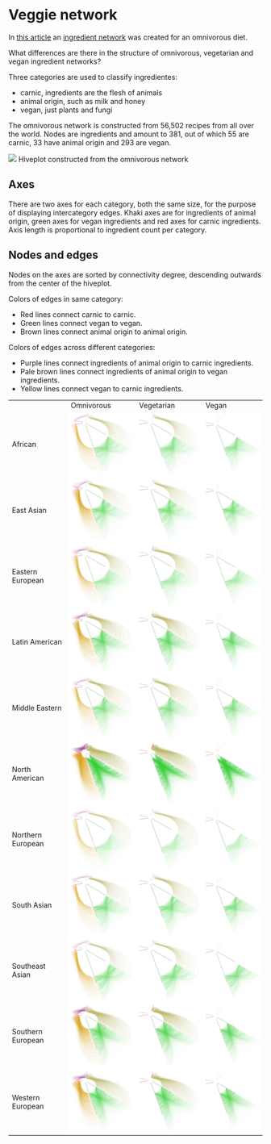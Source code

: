 # Veggie network


In [this article](http://www.nature.com/articles/doi:10.1038%2Fsrep00196)
an [ingredient network](https://github.com/rgarcia-herrera/furry-spoon/blob/master/data/get_data.sh) was
created for an omnivorous diet.

What differences are there in the structure of omnivorous, vegetarian
and vegan ingredient networks?

Three categories are used to classify ingredientes:
 - carnic, ingredients are the flesh of animals
 - animal origin, such as milk and honey
 - vegan, just plants and fungi

The omnivorous network is constructed from 56,502 recipes from all
over the world. Nodes are ingredients and amount to 381, out of which
55 are carnic, 33 have animal origin and 293 are vegan.

<img src="https://raw.githubusercontent.com/rgarcia-herrera/furry-spoon/master/plots/ingredients_3cat.png" width="600px">
Hiveplot constructed from the omnivorous network

## Axes

There are two axes for each category, both the same size, for the
purpose of displaying intercategory edges. Khaki axes are for
ingredients of animal origin, green axes for vegan ingredients and red
axes for carnic ingredients. Axis length is proportional to ingredient
count per category.

## Nodes and edges

Nodes on the axes are sorted by connectivity degree, descending
outwards from the center of the hiveplot.

Colors of edges in same category:
 - Red lines connect carnic to carnic.
 - Green lines connect vegan to vegan.
 - Brown lines connect animal origin to animal origin. 
 
Colors of edges across different categories:
 - Purple lines connect ingredients of animal origin to carnic
   ingredients. 
 - Pale brown lines connect ingredients of animal origin to vegan
   ingredients.
 - Yellow lines connect vegan to carnic ingredients.

<table>
<tr>
<td>&nbsp;</td>
<td>Omnivorous</td>
<td>Vegetarian</td>
<td>Vegan</td>
</tr>
<tr>
<td>African</td>
<td bgcolor="white"><img src="https://raw.githubusercontent.com/rgarcia-herrera/furry-spoon/master/plots/omni_African.png" width="150px"</td>
<td bgcolor="white"><img src="https://raw.githubusercontent.com/rgarcia-herrera/furry-spoon/master/plots/vegetarian_African.png" width="150px"</td>
<td bgcolor="white"><img src="https://raw.githubusercontent.com/rgarcia-herrera/furry-spoon/master/plots/vegan_African.png" width="150px"</td>
</tr>

<tr>
<td>East Asian</td>
<td bgcolor="white"><img src="https://raw.githubusercontent.com/rgarcia-herrera/furry-spoon/master/plots/omni_EastAsian.png" width="150px"</td>
<td bgcolor="white"><img src="https://raw.githubusercontent.com/rgarcia-herrera/furry-spoon/master/plots/vegetarian_EastAsian.png" width="150px"</td>
<td bgcolor="white"><img src="https://raw.githubusercontent.com/rgarcia-herrera/furry-spoon/master/plots/vegan_EastAsian.png" width="150px"</td>
</tr>

<tr>
<td>Eastern European</td>
<td bgcolor="white"><img src="https://raw.githubusercontent.com/rgarcia-herrera/furry-spoon/master/plots/omni_EasternEuropean.png" width="150px"</td>
<td bgcolor="white"><img src="https://raw.githubusercontent.com/rgarcia-herrera/furry-spoon/master/plots/vegetarian_EasternEuropean.png" width="150px"</td>
<td bgcolor="white"><img src="https://raw.githubusercontent.com/rgarcia-herrera/furry-spoon/master/plots/vegan_EasternEuropean.png" width="150px"</td>
</tr>

<tr>
<td>Latin American</td>
<td bgcolor="white"><img src="https://raw.githubusercontent.com/rgarcia-herrera/furry-spoon/master/plots/omni_LatinAmerican.png" width="150px"</td>
<td bgcolor="white"><img src="https://raw.githubusercontent.com/rgarcia-herrera/furry-spoon/master/plots/vegetarian_LatinAmerican.png" width="150px"</td>
<td bgcolor="white"><img src="https://raw.githubusercontent.com/rgarcia-herrera/furry-spoon/master/plots/vegan_LatinAmerican.png" width="150px"</td>
</tr>

<tr>
<td>Middle Eastern</td>
<td bgcolor="white"><img src="https://raw.githubusercontent.com/rgarcia-herrera/furry-spoon/master/plots/omni_MiddleEastern.png" width="150px"</td>
<td bgcolor="white"><img src="https://raw.githubusercontent.com/rgarcia-herrera/furry-spoon/master/plots/vegetarian_MiddleEastern.png" width="150px"</td>
<td bgcolor="white"><img src="https://raw.githubusercontent.com/rgarcia-herrera/furry-spoon/master/plots/vegan_MiddleEastern.png" width="150px"</td>
</tr>

<tr>
<td>North American</td>
<td bgcolor="white"><img src="https://raw.githubusercontent.com/rgarcia-herrera/furry-spoon/master/plots/omni_NorthAmerican.png" width="150px"</td>
<td bgcolor="white"><img src="https://raw.githubusercontent.com/rgarcia-herrera/furry-spoon/master/plots/vegetarian_NorthAmerican.png" width="150px"</td>
<td bgcolor="white"><img src="https://raw.githubusercontent.com/rgarcia-herrera/furry-spoon/master/plots/vegan_NorthAmerican.png" width="150px"</td>
</tr>

<tr>
<td>Northern European</td>
<td bgcolor="white"><img src="https://raw.githubusercontent.com/rgarcia-herrera/furry-spoon/master/plots/omni_NorthernEuropean.png" width="150px"</td>
<td bgcolor="white"><img src="https://raw.githubusercontent.com/rgarcia-herrera/furry-spoon/master/plots/vegetarian_NorthernEuropean.png  " width="150px"</td>
<td bgcolor="white"><img src="https://raw.githubusercontent.com/rgarcia-herrera/furry-spoon/master/plots/vegan_NorthernEuropean.png" width="150px"</td>
</tr>

<tr>
<td>South Asian</td>
<td bgcolor="white"><img src="https://raw.githubusercontent.com/rgarcia-herrera/furry-spoon/master/plots/omni_SouthAsian.png" width="150px"</td>
<td bgcolor="white"><img src="https://raw.githubusercontent.com/rgarcia-herrera/furry-spoon/master/plots/vegetarian_SouthAsian.png  " width="150px"</td>
<td bgcolor="white"><img src="https://raw.githubusercontent.com/rgarcia-herrera/furry-spoon/master/plots/vegan_SouthAsian.png" width="150px"</td>
</tr>

<tr>
<td>Southeast Asian</td>
<td bgcolor="white"><img src="https://raw.githubusercontent.com/rgarcia-herrera/furry-spoon/master/plots/omni_SoutheastAsian.png" width="150px"</td>
<td bgcolor="white"><img src="https://raw.githubusercontent.com/rgarcia-herrera/furry-spoon/master/plots/vegetarian_SoutheastAsian.png  " width="150px"</td>
<td bgcolor="white"><img src="https://raw.githubusercontent.com/rgarcia-herrera/furry-spoon/master/plots/vegan_SoutheastAsian.png" width="150px"</td>
</tr>

<tr>
<td>Southern European</td>
<td bgcolor="white"><img src="https://raw.githubusercontent.com/rgarcia-herrera/furry-spoon/master/plots/omni_SouthernEuropean.png" width="150px"</td>
<td bgcolor="white"><img src="https://raw.githubusercontent.com/rgarcia-herrera/furry-spoon/master/plots/vegetarian_SouthernEuropean.png  " width="150px"</td>
<td bgcolor="white"><img src="https://raw.githubusercontent.com/rgarcia-herrera/furry-spoon/master/plots/vegan_SouthernEuropean.png" width="150px"</td>
</tr>

<tr>
<td>Western European</td>
<td bgcolor="white"><img src="https://raw.githubusercontent.com/rgarcia-herrera/furry-spoon/master/plots/omni_WesternEuropean.png" width="150px"</td>
<td bgcolor="white"><img src="https://raw.githubusercontent.com/rgarcia-herrera/furry-spoon/master/plots/vegetarian_WesternEuropean.png" width="150px"</td>
<td bgcolor="white"><img src="https://raw.githubusercontent.com/rgarcia-herrera/furry-spoon/master/plots/vegan_WesternEuropean.png" width="150px"</td>
</tr>
</table>
